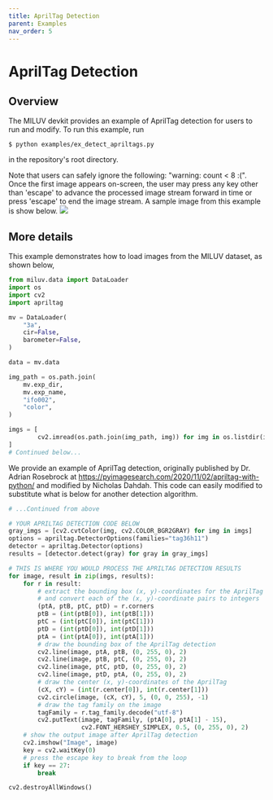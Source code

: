 ```yaml
---
title: AprilTag Detection
parent: Examples
nav_order: 5
---
```


# AprilTag Detection
## Overview
The MILUV devkit provides an example of AprilTag detection for users to run and modify. To run this example, run
```
$ python examples/ex_detect_apriltags.py
```
in the repository's root directory.

Note that users can safely ignore the following: "warning: count < 8 :(". Once the first image appears on-screen, the user may press any key other than 'escape' to advance the processed image stream forward in time or press 'escape' to end the image stream. A sample image from this example is show below.
![](https://decargroup.github.io/miluv/assets/apriltag_det.png)

## More details
This example demonstrates how to load images from the MILUV dataset, as shown below,
```py
from miluv.data import DataLoader
import os
import cv2
import apriltag

mv = DataLoader(
    "3a",
    cir=False,
    barometer=False,
)

data = mv.data

img_path = os.path.join(
    mv.exp_dir,
    mv.exp_name,
    "ifo002",
    "color",
)

imgs = [
        cv2.imread(os.path.join(img_path, img)) for img in os.listdir(img_path)
]
# Continued below...
```

We provide an example of AprilTag detection, originally published by Dr. Adrian Rosebrock at https://pyimagesearch.com/2020/11/02/apriltag-with-python/ and modified by Nicholas Dahdah. This code can easily modified to substitute what is below for another detection algorithm.
```py
# ...Continued from above

# YOUR APRILTAG DETECTION CODE BELOW
gray_imgs = [cv2.cvtColor(img, cv2.COLOR_BGR2GRAY) for img in imgs]
options = apriltag.DetectorOptions(families="tag36h11")
detector = apriltag.Detector(options)
results = [detector.detect(gray) for gray in gray_imgs]

# THIS IS WHERE YOU WOULD PROCESS THE APRILTAG DETECTION RESULTS
for image, result in zip(imgs, results):
    for r in result:
        # extract the bounding box (x, y)-coordinates for the AprilTag
        # and convert each of the (x, y)-coordinate pairs to integers
        (ptA, ptB, ptC, ptD) = r.corners
        ptB = (int(ptB[0]), int(ptB[1]))
        ptC = (int(ptC[0]), int(ptC[1]))
        ptD = (int(ptD[0]), int(ptD[1]))
        ptA = (int(ptA[0]), int(ptA[1]))
        # draw the bounding box of the AprilTag detection
        cv2.line(image, ptA, ptB, (0, 255, 0), 2)
        cv2.line(image, ptB, ptC, (0, 255, 0), 2)
        cv2.line(image, ptC, ptD, (0, 255, 0), 2)
        cv2.line(image, ptD, ptA, (0, 255, 0), 2)
        # draw the center (x, y)-coordinates of the AprilTag
        (cX, cY) = (int(r.center[0]), int(r.center[1]))
        cv2.circle(image, (cX, cY), 5, (0, 0, 255), -1)
        # draw the tag family on the image
        tagFamily = r.tag_family.decode("utf-8")
        cv2.putText(image, tagFamily, (ptA[0], ptA[1] - 15),
                    cv2.FONT_HERSHEY_SIMPLEX, 0.5, (0, 255, 0), 2)
    # show the output image after AprilTag detection
    cv2.imshow("Image", image)
    key = cv2.waitKey(0)
    # press the escape key to break from the loop
    if key == 27:
        break

cv2.destroyAllWindows()

```
